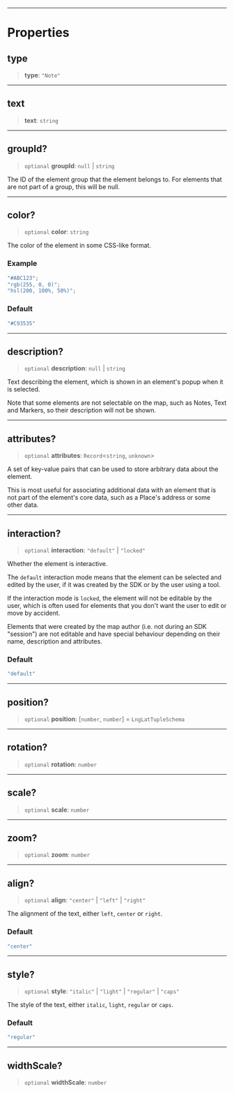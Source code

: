 ***

# Properties

## type

> **type**: `"Note"`

***

## text

> **text**: `string`

***

## groupId?

> `optional` **groupId**: `null` | `string`

The ID of the element group that the element belongs to.
For elements that are not part of a group, this will be null.

***

## color?

> `optional` **color**: `string`

The color of the element in some CSS-like format.

### Example

```typescript
"#ABC123";
"rgb(255, 0, 0)";
"hsl(200, 100%, 50%)";
```

### Default

```ts
"#C93535"
```

***

## description?

> `optional` **description**: `null` | `string`

Text describing the element, which is shown in an element's popup when it
is selected.

Note that some elements are not selectable on the map, such as Notes, Text
and Markers, so their description will not be shown.

***

## attributes?

> `optional` **attributes**: `Record`\<`string`, `unknown`>

A set of key-value pairs that can be used to store arbitrary data about the element.

This is most useful for associating additional data with an element that is not
part of the element's core data, such as a Place's address or some other
data.

***

## interaction?

> `optional` **interaction**: `"default"` | `"locked"`

Whether the element is interactive.

The `default` interaction mode means that the element can be selected and edited by
the user, if it was created by the SDK or by the user using a tool.

If the interaction mode is `locked`, the element will not be editable by the user,
which is often used for elements that you don't want the user to edit or move by
accident.

Elements that were created by the map author (i.e. not during an SDK "session") are
not editable and have special behaviour depending on their name, description and
attributes.

### Default

```ts
"default"
```

***

## position?

> `optional` **position**: \[`number`, `number`] = `LngLatTupleSchema`

***

## rotation?

> `optional` **rotation**: `number`

***

## scale?

> `optional` **scale**: `number`

***

## zoom?

> `optional` **zoom**: `number`

***

## align?

> `optional` **align**: `"center"` | `"left"` | `"right"`

The alignment of the text, either `left`, `center` or `right`.

### Default

```ts
"center"
```

***

## style?

> `optional` **style**: `"italic"` | `"light"` | `"regular"` | `"caps"`

The style of the text, either `italic`, `light`, `regular` or `caps`.

### Default

```ts
"regular"
```

***

## widthScale?

> `optional` **widthScale**: `number`
